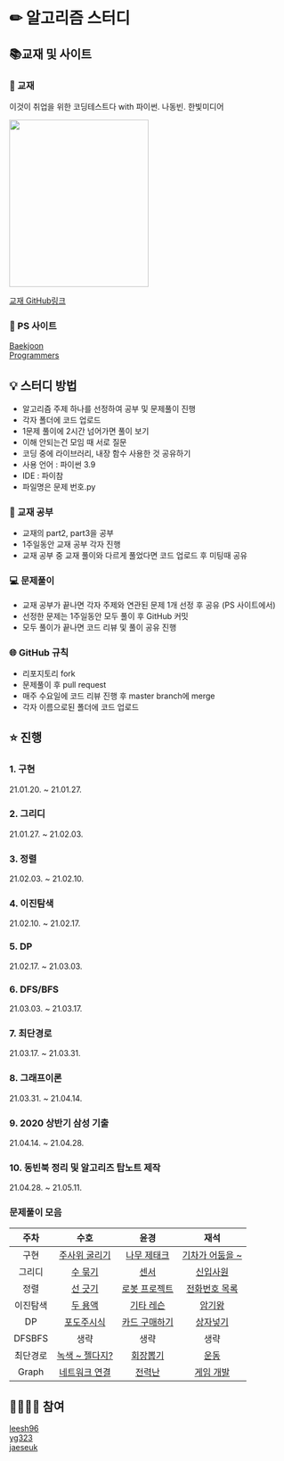 # ✏ 알고리즘 스터디

## 📚교재 및 사이트

### 📘 교재
이것이 취업을 위한 코딩테스트다 with 파이썬. 나동빈. 한빛미디어

<img src="http://image.kyobobook.co.kr/images/book/xlarge/077/x9791162243077.jpg" width="250" height="300" />

[교재 GitHub링크](https://github.com/ndb796/python-for-coding-test)

### 🔗 PS 사이트

[Baekjoon](https://www.acmicpc.net/)<br/>
[Programmers](https://programmers.co.kr/)

## 💡 스터디 방법
- 알고리즘 주제 하나를 선정하여 공부 및 문제풀이 진행
- 각자 폴더에 코드 업로드
- 1문제 풀이에 2시간 넘어가면 풀이 보기
- 이해 안되는건 모임 때 서로 질문
- 코딩 중에 라이브러리, 내장 함수 사용한 것 공유하기
- 사용 언어 : 파이썬 3.9
- IDE : 파이참
- 파일명은 문제 번호.py

### 📘 교재 공부
- 교재의 part2, part3을 공부
- 1주일동안 교재 공부 각자 진행
- 교재 공부 중 교재 풀이와 다르게 풀었다면 코드 업로드 후 미팅때 공유

### 💻 문제풀이
- 교재 공부가 끝나면 각자 주제와 연관된 문제 1개 선정 후 공유 (PS 사이트에서)
- 선정한 문제는 1주일동안 모두 풀이 후 GitHub 커밋
- 모두 풀이가 끝나면 코드 리뷰 및 풀이 공유 진행

### 🌐 GitHub 규칙
- 리포지토리 fork
- 문제풀이 후 pull request
- 매주 수요일에 코드 리뷰 진행 후 master branch에 merge
- 각자 이름으로된 폴더에 코드 업로드

## ⭐ 진행

### 1. 구현
21.01.20. ~ 21.01.27.
### 2. 그리디
21.01.27. ~ 21.02.03.
### 3. 정렬
21.02.03. ~ 21.02.10.
### 4. 이진탐색
21.02.10. ~ 21.02.17.
### 5. DP
21.02.17. ~ 21.03.03.
### 6. DFS/BFS
21.03.03. ~ 21.03.17.
### 7. 최단경로
21.03.17. ~ 21.03.31.
### 8. 그래프이론
21.03.31. ~ 21.04.14.
### 9. 2020 상반기 삼성 기출
21.04.14. ~ 21.04.28.
### 10. 동빈북 정리 및 알고리즈 탑노트 제작
21.04.28. ~ 21.05.11.

### 문제풀이 모음
|주차|수호|윤경|재석|
|:-:|:-:|:-:|:-:|
|구현|[주사위 굴리기](https://www.acmicpc.net/problem/14499)|[나무 제태크](https://www.acmicpc.net/problem/16235)|[기차가 어둠을 ~](https://www.acmicpc.net/problem/15787)|
|그리디|[수 묶기](https://www.acmicpc.net/problem/1744)|[센서](https://www.acmicpc.net/problem/2212)|[신입사원](https://www.acmicpc.net/problem/1946)|
|정렬|[선 긋기](https://www.acmicpc.net/problem/2170)|[로봇 프로젝트](https://www.acmicpc.net/problem/3649)|[전화번호 목록](https://www.acmicpc.net/problem/5052)|
|이진탐색|[두 용액](https://www.acmicpc.net/problem/2470)|[기타 레슨](https://www.acmicpc.net/problem/2343)|[암기왕](https://www.acmicpc.net/problem/2776)|
|DP|[포도주시식](https://www.acmicpc.net/problem/2156)|[카드 구매하기](https://www.acmicpc.net/problem/11052)|[상자넣기](https://www.acmicpc.net/problem/1965)|
|DFSBFS|생략|생략|생략|
|최단경로|[녹색 ~ 젤다지?](https://www.acmicpc.net/problem/4485)|[회장뽑기](https://www.acmicpc.net/problem/2660)|[운동](https://www.acmicpc.net/problem/1956)|
|Graph|[네트워크 연결](https://www.acmicpc.net/problem/1922)|[전력난](https://www.acmicpc.net/problem/6497)|[게임 개발](https://www.acmicpc.net/problem/1516)|


## 🙋‍♂️🙋‍♀️ 참여

[leesh96](https://github.com/leesh96)<br/>
[yg323](https://github.com/Yg323)<br/>
[jaeseuk](https://github.com/jaeseuk)<br/>

